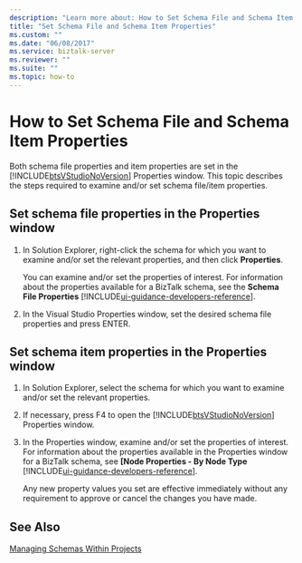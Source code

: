 ```yaml
---
description: "Learn more about: How to Set Schema File and Schema Item Properties"
title: "Set Schema File and Schema Item Properties"
ms.custom: ""
ms.date: "06/08/2017"
ms.service: biztalk-server
ms.reviewer: ""
ms.suite: ""
ms.topic: how-to
---
```

# How to Set Schema File and Schema Item Properties
Both schema file properties and item properties are set in the [!INCLUDE[btsVStudioNoVersion](../includes/btsvstudionoversion-md.md)] Properties window. This topic describes the steps required to examine and/or set schema file/item properties.  
  
## Set schema file properties in the Properties window  
  
1. In Solution Explorer, right-click the schema for which you want to examine and/or set the relevant properties, and then click **Properties**.  
  
    You can examine and/or set the properties of interest. For information about the properties available for a BizTalk schema, see the **Schema File Properties** [!INCLUDE[ui-guidance-developers-reference](../includes/ui-guidance-developers-reference.md)].
  
2. In the Visual Studio Properties window, set the desired schema file properties and press ENTER.  
  
## Set schema item properties in the Properties window  
  
1. In Solution Explorer, select the schema for which you want to examine and/or set the relevant properties.  
  
2. If necessary, press F4 to open the [!INCLUDE[btsVStudioNoVersion](../includes/btsvstudionoversion-md.md)] Properties window.  
  
3. In the Properties window, examine and/or set the properties of interest. For information about the properties available in the Properties window for a BizTalk schema, see **[Node Properties - By Node Type** [!INCLUDE[ui-guidance-developers-reference](../includes/ui-guidance-developers-reference.md)].
  
    Any new property values you set are effective immediately without any requirement to approve or cancel the changes you have made.  
  
## See Also  
 [Managing Schemas Within Projects](../core/managing-schemas-within-projects.md)
